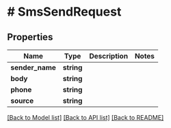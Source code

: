 # # SmsSendRequest

## Properties

Name | Type | Description | Notes
------------ | ------------- | ------------- | -------------
**sender_name** | **string** |  |
**body** | **string** |  |
**phone** | **string** |  |
**source** | **string** |  |

[[Back to Model list]](../../README.md#models) [[Back to API list]](../../README.md#endpoints) [[Back to README]](../../README.md)
